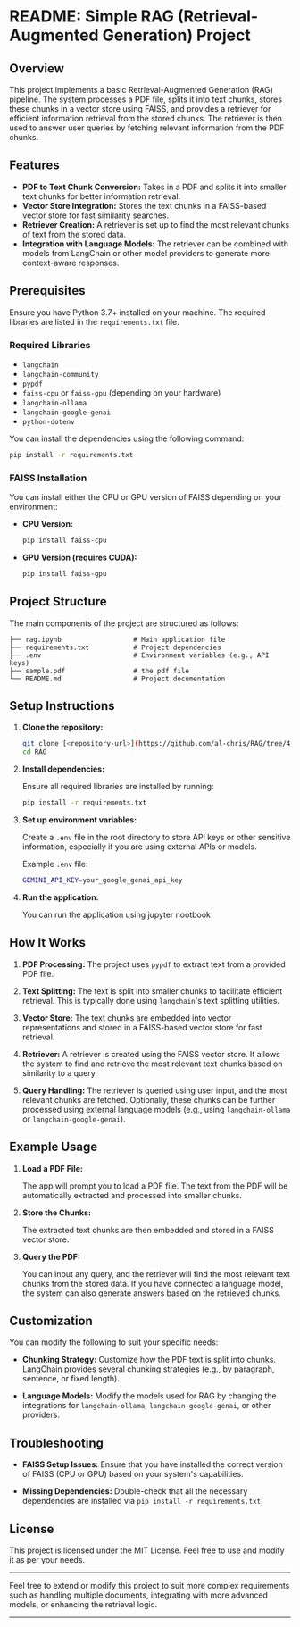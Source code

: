 # README: Simple RAG (Retrieval-Augmented Generation) Project

## Overview

This project implements a basic Retrieval-Augmented Generation (RAG) pipeline. The system processes a PDF file, splits it into text chunks, stores these chunks in a vector store using FAISS, and provides a retriever for efficient information retrieval from the stored chunks. The retriever is then used to answer user queries by fetching relevant information from the PDF chunks.

## Features

- **PDF to Text Chunk Conversion:** Takes in a PDF and splits it into smaller text chunks for better information retrieval.
- **Vector Store Integration:** Stores the text chunks in a FAISS-based vector store for fast similarity searches.
- **Retriever Creation:** A retriever is set up to find the most relevant chunks of text from the stored data.
- **Integration with Language Models:** The retriever can be combined with models from LangChain or other model providers to generate more context-aware responses.

## Prerequisites

Ensure you have Python 3.7+ installed on your machine. The required libraries are listed in the `requirements.txt` file.

### Required Libraries

- `langchain`
- `langchain-community`
- `pypdf`
- `faiss-cpu` or `faiss-gpu` (depending on your hardware)
- `langchain-ollama`
- `langchain-google-genai`
- `python-dotenv`

You can install the dependencies using the following command:

```bash
pip install -r requirements.txt
```

### FAISS Installation

You can install either the CPU or GPU version of FAISS depending on your environment:

- **CPU Version:**
    ```bash
    pip install faiss-cpu
    ```

- **GPU Version (requires CUDA):**
    ```bash
    pip install faiss-gpu
    ```

## Project Structure

The main components of the project are structured as follows:

```
├── rag.ipynb                  # Main application file
├── requirements.txt           # Project dependencies
├── .env                       # Environment variables (e.g., API keys)
├── sample.pdf                 # the pdf file
└── README.md                  # Project documentation
```

## Setup Instructions

1. **Clone the repository:**

    ```bash
    git clone [<repository-url>](https://github.com/al-chris/RAG/tree/41ce161bbaf554db0fdeef56e8275faa9d3fc2ef)
    cd RAG
    ```

2. **Install dependencies:**

    Ensure all required libraries are installed by running:

    ```bash
    pip install -r requirements.txt
    ```

3. **Set up environment variables:**

   Create a `.env` file in the root directory to store API keys or other sensitive information, especially if you are using external APIs or models.

   Example `.env` file:

   ```bash
   GEMINI_API_KEY=your_google_genai_api_key
   ```

4. **Run the application:**

   You can run the application using jupyter nootbook

## How It Works

1. **PDF Processing:**
   The project uses `pypdf` to extract text from a provided PDF file.
   
2. **Text Splitting:**
   The text is split into smaller chunks to facilitate efficient retrieval. This is typically done using `langchain`'s text splitting utilities.

3. **Vector Store:**
   The text chunks are embedded into vector representations and stored in a FAISS-based vector store for fast retrieval.

4. **Retriever:**
   A retriever is created using the FAISS vector store. It allows the system to find and retrieve the most relevant text chunks based on similarity to a query.

5. **Query Handling:**
   The retriever is queried using user input, and the most relevant chunks are fetched. Optionally, these chunks can be further processed using external language models (e.g., using `langchain-ollama` or `langchain-google-genai`).

## Example Usage

1. **Load a PDF File:**

   The app will prompt you to load a PDF file. The text from the PDF will be automatically extracted and processed into smaller chunks.

2. **Store the Chunks:**

   The extracted text chunks are then embedded and stored in a FAISS vector store.

3. **Query the PDF:**

   You can input any query, and the retriever will find the most relevant text chunks from the stored data. If you have connected a language model, the system can also generate answers based on the retrieved chunks.

## Customization

You can modify the following to suit your specific needs:

- **Chunking Strategy:** Customize how the PDF text is split into chunks. LangChain provides several chunking strategies (e.g., by paragraph, sentence, or fixed length).
  
- **Language Models:** Modify the models used for RAG by changing the integrations for `langchain-ollama`, `langchain-google-genai`, or other providers.

## Troubleshooting

- **FAISS Setup Issues:**
   Ensure that you have installed the correct version of FAISS (CPU or GPU) based on your system's capabilities.

- **Missing Dependencies:**
   Double-check that all the necessary dependencies are installed via `pip install -r requirements.txt`.

## License

This project is licensed under the MIT License. Feel free to use and modify it as per your needs.

---

Feel free to extend or modify this project to suit more complex requirements such as handling multiple documents, integrating with more advanced models, or enhancing the retrieval logic.

---

